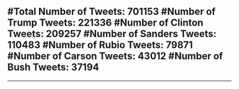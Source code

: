 #Total Number of Tweets: 701153 
#Number of Trump Tweets: 221336
#Number of Clinton Tweets: 209257
#Number of Sanders Tweets: 110483
#Number of Rubio Tweets: 79871
#Number of Carson Tweets: 43012
#Number of Bush Tweets: 37194
---
---
